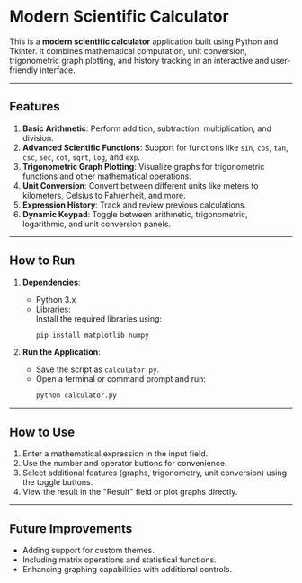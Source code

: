 # Modern Scientific Calculator

This is a **modern scientific calculator** application built using Python and Tkinter. It combines mathematical computation, unit conversion, trigonometric graph plotting, and history tracking in an interactive and user-friendly interface.

---

## Features

1. **Basic Arithmetic**: Perform addition, subtraction, multiplication, and division.  
2. **Advanced Scientific Functions**: Support for functions like `sin`, `cos`, `tan`, `csc`, `sec`, `cot`, `sqrt`, `log`, and `exp`.  
3. **Trigonometric Graph Plotting**: Visualize graphs for trigonometric functions and other mathematical operations.  
4. **Unit Conversion**: Convert between different units like meters to kilometers, Celsius to Fahrenheit, and more.  
5. **Expression History**: Track and review previous calculations.  
6. **Dynamic Keypad**: Toggle between arithmetic, trigonometric, logarithmic, and unit conversion panels.  

---

## How to Run

1. **Dependencies**:
   - Python 3.x  
   - Libraries:  
     Install the required libraries using:  
     ```bash
     pip install matplotlib numpy
     ```

2. **Run the Application**:  
   - Save the script as `calculator.py`.  
   - Open a terminal or command prompt and run:  
     ```bash
     python calculator.py
     ```

---

## How to Use

1. Enter a mathematical expression in the input field.  
2. Use the number and operator buttons for convenience.  
3. Select additional features (graphs, trigonometry, unit conversion) using the toggle buttons.  
4. View the result in the "Result" field or plot graphs directly.  
--- 

## Future Improvements  

- Adding support for custom themes.  
- Including matrix operations and statistical functions.  
- Enhancing graphing capabilities with additional controls.  
